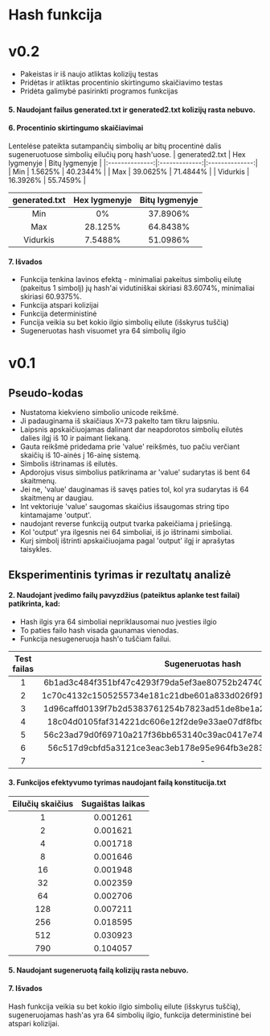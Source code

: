 # Hash funkcija

# v0.2
- Pakeistas ir iš naujo atliktas kolizijų testas
- Pridėtas ir atliktas procentinio skirtingumo skaičiavimo testas
- Pridėta galimybė pasirinkti programos funkcijas

#### 5. Naudojant failus generated.txt ir generated2.txt kolizijų rasta nebuvo.

#### 6. Procentinio skirtingumo skaičiavimai
Lentelėse pateikta sutampančių simbolių ar bitų procentinė dalis sugeneruotuose simbolių eilučių porų hash'uose.
| generated2.txt | Hex lygmenyje | Bitų lygmenyje |
|:--------------:|:-------------:|:--------------:|
|       Min      |    1.5625%    |    40.2344%    |
|       Max      |    39.0625%   |    71.4844%    |
|    Vidurkis    |    16.3926%   |    55.7459%    |

| generated.txt | Hex lygmenyje | Bitų lygmenyje |
|:-------------:|:-------------:|:--------------:|
|      Min      |       0%      |    37.8906%    |
|      Max      |    28.125%    |    64.8438%    |
|    Vidurkis   |    7.5488%    |    51.0986%    |

#### 7. Išvados
- Funkcija tenkina lavinos efektą - minimaliai pakeitus simbolių eilutę (pakeitus 1 simbolį) jų hash'ai vidutiniškai skiriasi 83.6074%, minimaliai skiriasi 60.9375%.
- Funkcija atspari kolizijai
- Funkcija deterministinė
- Funcija veikia su bet kokio ilgio simbolių eilute (išskyrus tuščią)
- Sugeneruotas hash visuomet yra 64 simbolių ilgio

# v0.1
## Pseudo-kodas

- Nustatoma kiekvieno simbolio unicode reikšmė.
- Ji padauginama iš skaičiaus X=73 pakelto tam tikru laipsniu.
- Laipsnis apskaičiuojamas dalinant dar neapdorotos simbolių eilutės dalies ilgį iš 10 ir paimant liekaną.
- Gauta reikšmė pridedama prie 'value' reikšmės, tuo pačiu verčiant skaičių iš 10-ainės į 16-ainę sistemą.
- Simbolis ištrinamas iš eilutės.
- Apdorojus visus simbolius patikrinama ar 'value' sudarytas iš bent 64 skaitmenų.
- Jei ne, 'value' dauginamas iš savęs paties tol, kol yra sudarytas iš 64 skaitmenų ar daugiau.
- Int vektoriuje 'value' saugomas skaičius išsaugomas string tipo kintamajame 'output'.
- naudojant reverse funkciją output tvarka pakeičiama į priešingą.
- Kol 'output' yra ilgesnis nei 64 simboliai, iš jo ištrinami simboliai.
- Kurį simbolį ištrinti apskaičiuojama pagal 'output' ilgį ir aprašytas taisykles.



## Eksperimentinis tyrimas ir rezultatų analizė

#### 2. Naudojant įvedimo failų pavyzdžius (pateiktus aplanke test failai) patikrinta, kad:
   - Hash ilgis yra 64 simboliai nepriklausomai nuo įvesties ilgio
   - To paties failo hash visada gaunamas vienodas.
   - Funkcija nesugeneruoja hash'o tuščiam failui.

| Test failas |                         Sugeneruotas hash                        |
|:-----------:|:----------------------------------------------------------------:|
|      1      | 6b1ad3c484f351bf47c4293f79da5ef3ae80752b24740c410000000000000000 |
|      2      | 1c70c4132c1505255734e181c21dbe601a833d026f91776af43c295b1b461401 |
|      3      | 1d96caffd0139f7b2d5383761254b7823ad51de8be1a2cb2370c741323403100 |
|      4      | 18c04d0105faf314221dc606e12f2de9e33ae07df8fbcd8c0a7de969ec136ed1 |
|      5      | 56c23ad79d0f69710a217f36bb653140c39ac0417e74acd194517bcdf2970210 |
|      6      | 56c517d9cbfd5a3121ce3eac3eb178e95e964fb3e283ad5c9dff82cf6e96d810 |
|      7      |                                 -                                |

#### 3. Funkcijos efektyvumo tyrimas naudojant failą konstitucija.txt

| Eilučių skaičius | Sugaištas laikas |
|:----------------:|:----------------:|
|         1        |     0.001261     |
|         2        |     0.001621     |
|         4        |     0.001718     |
|         8        |     0.001646     |
|        16        |     0.001948     |
|        32        |     0.002359     |
|        64        |     0.002706     |
|        128       |     0.007211     |
|        256       |     0.018595     |
|        512       |     0.030923     |
|        790       |     0.104057     |

#### 5. Naudojant sugeneruotą failą kolizijų rasta nebuvo.

#### 7. Išvados
Hash funkcija veikia su bet kokio ilgio simbolių eilute (išskyrus tuščią), sugeneruojamas hash'as yra 64 simbolių ilgio, funkcija deterministinė bei atspari kolizijai.


